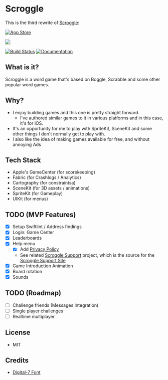 # Scroggle

This is the third rewrite of [Scroggle](https://itunes.apple.com/us/app/scroggle/id994899163?mt=8):

[![App Store](https://9zzt1vsuo7-flywheel.netdna-ssl.com/wp-content/uploads/2018/06/app-store-button.png)](https://itunes.apple.com/us/app/scroggle/id994899163?mt=8)

<img src="https://is4-ssl.mzstatic.com/image/thumb/Purple62/v4/d2/73/73/d27373cd-0df0-f515-8fb8-c2d811ceec54/pr_source.png/434x0w.jpg">

[![Build Status](https://travis-ci.org/intere/scroggle.svg?branch=develop)](https://travis-ci.org/intere/scroggle) [![Documentation](https://cdn.rawgit.com/intere/scroggle/master/docs/badge.svg)](https://intere.github.io/scroggle/docs/index.html)

## What is it?
Scroggle is a word game that's based on Boggle, Scrabble and some other popular word games.

## Why?
- I enjoy building games and this one is pretty straight forward.  
    - I've authored similar games to it in various platforms and in this case, it's for iOS.  
- It's an opportunity for me to play with SpriteKit, SceneKit and some other things I don't normally get to play with.
- I also like the idea of making games available for free, and without annoying Ads

## Tech Stack
- Apple's GameCenter (for scorekeeping)
- Fabric (for Crashlogs / Analytics)
- Cartography (for constraintsa)
- SceneKit (for 3D assets / animations)
- SpriteKit (for Gameplay)
- UIKit (for menus)

## TODO (MVP Features)
- [x] Setup Swiftlint / Address findings
- [x] Login: Game Center
- [x] Leaderboards
- [x] Help menu
    - [x] Add [Privacy Policy](http://intere.github.io/scroggle-support/#/privacy)
    - See related [Scroggle Support](https://github.com/intere/scroggle-support) project, which is the source for the [Scroggle Support Site](http://intere.github.io/scroggle-support/)
- [x] Game Introduction Animation
- [x] Board rotation
- [x] Sounds

## TODO (Roadmap)
- [ ] Challenge friends (Messages Integration)
- [ ] Single player challenges
- [ ] Realtime multiplayer

## License
- MIT

## Credits
- [Digital-7 Font](https://www.1001fonts.com/digital-7-font.html)
